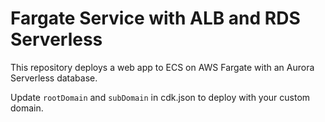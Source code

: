 # Fargate Service with ALB and RDS Serverless

This repository deploys a web app to ECS on AWS Fargate with an Aurora Serverless database.

Update `rootDomain` and `subDomain` in cdk.json to deploy with your custom domain.
